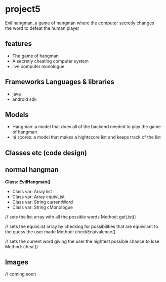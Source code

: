 project5
========

Evil hangman, a game of hangman where the computer secretly changes the word to defeat the human player

features
--------

- The game of hangman
- A secretly cheating computer system
- live computer monologue

Frameworks Languages & libraries
--------------------------------

- java
- android sdk

Models
------

- Hangman: a model that does all of the backend needed to play the game of hangman
- hi scores: a model that makes a hightscore list and keeps track of the list

Classes etc (code design)
-------------------------

normal hangman
--------------


**Class:              EvilHangman()**

* Class var:          Array list
* Class var:          Array equivList
* Class var:          String currentWord
* Class var:          String cMonologue

// sets the list array with all the possible words
Method:             getList()

// sets the equivList array by checking for possibilities that are equivilant to the guess the user made
Method:             checkEquivalence()

// sets the current word giving the user the hightest possible chance to lose
Method:             cheat()

Images
------

// coming soon
